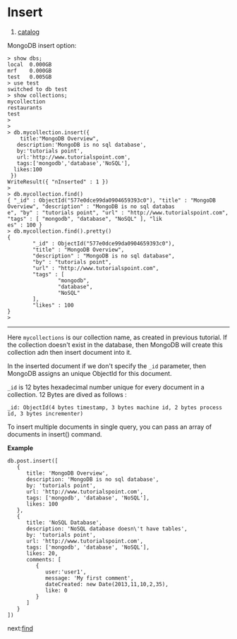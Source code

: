 Insert
======

1. [catalog](/readme.md "目录")    

MongoDB insert option:    
```
> show dbs;
local  0.000GB
mrf    0.000GB
test   0.005GB
> use test
switched to db test
> show collections;
mycollection
restaurants
test
>
>
> db.mycollection.insert({
    title:"MongoDB Overview",
   description:'MongoDB is no sql database',
   by:'tutorials point',
   url:'http://www.tutorialspoint.com',
   tags:['mongodb','database','NoSQL'],
  likes:100
 })
WriteResult({ "nInserted" : 1 })
>
> db.mycollection.find()
{ "_id" : ObjectId("577e0dce99da0904659393c0"), "title" : "MongoDB Overview", "description" : "MongoDB is no sql databas
e", "by" : "tutorials point", "url" : "http://www.tutorialspoint.com", "tags" : [ "mongodb", "database", "NoSQL" ], "lik
es" : 100 }
> db.mycollection.find().pretty()
{
        "_id" : ObjectId("577e0dce99da0904659393c0"),
        "title" : "MongoDB Overview",
        "description" : "MongoDB is no sql database",
        "by" : "tutorials point",
        "url" : "http://www.tutorialspoint.com",
        "tags" : [
                "mongodb",
                "database",
                "NoSQL"
        ],
        "likes" : 100
}
>
```

----------------------------------------------------
Here `mycollections` is our collection name, as created in previous tutorial. If the
collection doesn't exist in the database, then MongoDB will create this collection 
adn then insert document into it.

In the inserted document if we don't specify the `_id` parameter, then MongoDB
assigns an unique ObjectId for this document.

`_id` is 12 bytes hexadecimal number unique for every document in a collection.
12 Bytes are dived as follows :   
```
_id: ObjectId(4 bytes timestamp, 3 bytes machine id, 2 bytes process id, 3 bytes incrementer)
```

To insert multiple documents in single query, you can pass an array of documents 
in insert() command.

**Example**
```
db.post.insert([
   {
      title: 'MongoDB Overview', 
      description: 'MongoDB is no sql database',
      by: 'tutorials point',
      url: 'http://www.tutorialspoint.com',
      tags: ['mongodb', 'database', 'NoSQL'],
      likes: 100
   },
   {
      title: 'NoSQL Database', 
      description: 'NoSQL database doesn\'t have tables',
      by: 'tutorials point',
      url: 'http://www.tutorialspoint.com',
      tags: ['mongodb', 'database', 'NoSQL'],
      likes: 20, 
      comments: [	
         {
            user:'user1',
            message: 'My first comment',
            dateCreated: new Date(2013,11,10,2,35),
            like: 0 
         }
      ]
   }
])
```

next:[find](/doc/find.md "find")  



































